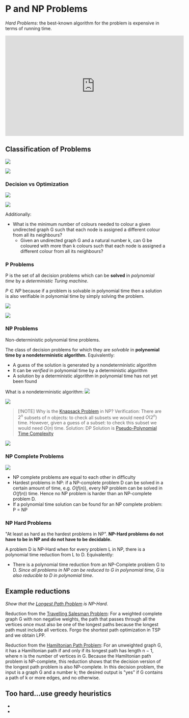 # P and NP Problems
_Hard Problems_: the best-known algorithm for the problem is expensive in terms of running time.
<iframe width="560" height="315" src="https://www.youtube.com/embed/eHZifpgyH_4" title="YouTube video player" frameborder="0" allow="accelerometer; autoplay; clipboard-write; encrypted-media; gyroscope; picture-in-picture" allowfullscreen></iframe>

## Classification of Problems
![](https://i.imgur.com/WYRjqTz.png)

![](https://i.imgur.com/9s7ZAIm.png)

### Decision vs Optimization
![](https://i.imgur.com/AJKdFgY.png)

![](https://i.imgur.com/pndAEOL.png)

Additionally:
- What is the minimum number of colours needed to colour a given undirected graph G such that each node is assigned a different colour from all its neighbours?
	- Given an undirected graph G and a natural number k, can G be coloured with more than k colours such that each node is assigned a different colour from all its neighbours?

### P Problems
P is the set of all decision problems which can be **solved** in _polynomial time_ by a _deterministic Turing machine_. 

$P\in NP$ because if a problem is solvable in polynomial time then a solution is also verifiable in polynomial time by simply solving the problem.

![](https://i.imgur.com/O6SIZkD.png)

![](https://i.imgur.com/iWsqJ99.png)


### NP Problems
Non-deterministic polynomial time problems.

The class of decision problems for which they are _solvable_ in __polynomial time by a  nondeterministic algorithm.__ Equivalently:
- A guess of the solution is generated by a nondeterministic algorithm
- It can be _verified_ in polynomial time by a deterministic algorithm
- A solution by a deterministic algorithm in polynomial time has not yet been found

What is a nondeterministic algorithm: ![](https://i.imgur.com/jqsNr81.png)

![](https://i.imgur.com/Sc32KDc.png)

> [!NOTE] Why is the [Knapsack Problem](Notes/Knapsack%20Problem.md) in NP?
> Verification:
> There are $2^n$ subsets of n objects: to check all subsets we would need $O(2^n)$ time.
> However, given a guess of a subset: to check this subset we would need $O(n)$ time.
> Solution:
> DP Solution is [Pseudo-Polynomial Time Complexity](Notes/Pseudo-Polynomial%20Time%20Complexity.md)

![](https://i.imgur.com/qK3LtxT.png)


### NP Complete Problems
![](https://i.imgur.com/ikXAvIN.png)

- NP complete problems are equal to each other in difficulty
- Hardest problems in NP: if a NP-complete problem D can be solved in a certain amount of time, e.g. $O(f(n))$, every NP problem can be solved in $O(f(n))$ time. Hence no NP problem is harder than an NP-complete problem D.
- If a polynomial time solution can be found for an NP complete problem: P = NP
### NP Hard Problems
"At least as hard as the hardest problems in NP".
__NP-Hard problems do not have to be in NP and do not have to be decidable.__

A problem D is NP-Hard when for every problem L in NP, there is a polynomial time reduction from L to D. Equivalently:
- There is a polynomial time reduction from an NP-Complete problem G to D. _Since all problems in NP can be reduced to G in polynomial time, G is also reducible to D in polynomial time_.

## Example reductions
_Show that the [Longest Path Problem](Notes/Longest%20Path%20Problem.md) is NP-Hard_.

Reduction from the [Travelling Salesman Problem](Notes/Travelling%20Salesman%20Problem.md): For a weighted complete graph G with non negative weights, the path that passes through all the vertices once must also be one of the longest paths because the longest path must include all vertices. Forgo the shortest path optimization in TSP and we obtain LPP.

Reduction from the [Hamiltonian Path Problem](Hamiltonian%20Path%20Problem): For an unweighted graph G, it has a Hamiltonian path if and only if its longest path has length n − 1, where n is the number of vertices in G. Because the Hamiltonian path problem is NP-complete, this reduction shows that the decision version of the longest path problem is also NP-complete. In this decision problem, the input is a graph G and a number k; the desired output is "yes" if G contains a path of k or more edges, and no otherwise.

## Too hard...use greedy heuristics
- [](Notes/Knapsack%20Problem.md#Greedy%20Heuristics)
- [](Notes/Travelling%20Salesman%20Problem.md#Greedy%20Heuristics)